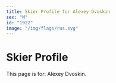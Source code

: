 ```yaml
---
title: Skier Profile for Alexey Dvoskin
sex: "M"
id: "1922"
image: "/img/flags/rus.svg" 
---
```


# Skier Profile

This page is for: Alexey Dvoskin.
    